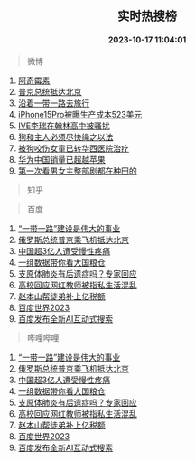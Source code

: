 <div align="center"><h2>实时热搜榜</h2><h4>2023-10-17 11:04:01</h4></div>

> 微博  

1. [阿奇霉素](https://s.weibo.com/weibo?q=%E9%98%BF%E5%A5%87%E9%9C%89%E7%B4%A0&t=31&band_rank=1&Refer=top)<br />
2. [普京总统抵达北京](https://s.weibo.com/weibo?q=%23%E6%99%AE%E4%BA%AC%E6%80%BB%E7%BB%9F%E6%8A%B5%E8%BE%BE%E5%8C%97%E4%BA%AC%23&t=31&band_rank=2&Refer=top)<br />
3. [沿着一带一路去旅行](https://s.weibo.com/weibo?q=%23%E6%B2%BF%E7%9D%80%E4%B8%80%E5%B8%A6%E4%B8%80%E8%B7%AF%E5%8E%BB%E6%97%85%E8%A1%8C%23&t=31&band_rank=3&Refer=top)<br />
4. [iPhone15Pro被曝生产成本523美元](https://s.weibo.com/weibo?q=%23iPhone15Pro%E8%A2%AB%E6%9B%9D%E7%94%9F%E4%BA%A7%E6%88%90%E6%9C%AC523%E7%BE%8E%E5%85%83%23&t=31&band_rank=4&Refer=top)<br />
5. [IVE李瑞在翰林高中被骚扰](https://s.weibo.com/weibo?q=%23IVE%E6%9D%8E%E7%91%9E%E5%9C%A8%E7%BF%B0%E6%9E%97%E9%AB%98%E4%B8%AD%E8%A2%AB%E9%AA%9A%E6%89%B0%23&t=31&band_rank=5&Refer=top)<br />
6. [狗和主人必须尽快绳之以法](https://s.weibo.com/weibo?q=%23%E7%8B%97%E5%92%8C%E4%B8%BB%E4%BA%BA%E5%BF%85%E9%A1%BB%E5%B0%BD%E5%BF%AB%E7%BB%B3%E4%B9%8B%E4%BB%A5%E6%B3%95%23&t=31&band_rank=6&Refer=top)<br />
7. [被狗咬伤女童已转华西医院治疗](https://s.weibo.com/weibo?q=%23%E8%A2%AB%E7%8B%97%E5%92%AC%E4%BC%A4%E5%A5%B3%E7%AB%A5%E5%B7%B2%E8%BD%AC%E5%8D%8E%E8%A5%BF%E5%8C%BB%E9%99%A2%E6%B2%BB%E7%96%97%23&t=31&band_rank=7&Refer=top)<br />
8. [华为中国销量已超越苹果](https://s.weibo.com/weibo?q=%23%E5%8D%8E%E4%B8%BA%E4%B8%AD%E5%9B%BD%E9%94%80%E9%87%8F%E5%B7%B2%E8%B6%85%E8%B6%8A%E8%8B%B9%E6%9E%9C%23&t=31&band_rank=8&Refer=top)<br />
9. [第一次看男女主整部剧都在种田的](https://s.weibo.com/weibo?q=%23%E7%AC%AC%E4%B8%80%E6%AC%A1%E7%9C%8B%E7%94%B7%E5%A5%B3%E4%B8%BB%E6%95%B4%E9%83%A8%E5%89%A7%E9%83%BD%E5%9C%A8%E7%A7%8D%E7%94%B0%E7%9A%84%23&t=31&band_rank=9&Refer=top)<br />

> 知乎  


> 百度  

1. [“一带一路”建设是伟大的事业](https://www.baidu.com/s?wd=%E2%80%9C%E4%B8%80%E5%B8%A6%E4%B8%80%E8%B7%AF%E2%80%9D%E5%BB%BA%E8%AE%BE%E6%98%AF%E4%BC%9F%E5%A4%A7%E7%9A%84%E4%BA%8B%E4%B8%9A&sa=fyb_news&rsv_dl=fyb_news)<br />
2. [俄罗斯总统普京乘飞机抵达北京](https://www.baidu.com/s?wd=%E4%BF%84%E7%BD%97%E6%96%AF%E6%80%BB%E7%BB%9F%E6%99%AE%E4%BA%AC%E4%B9%98%E9%A3%9E%E6%9C%BA%E6%8A%B5%E8%BE%BE%E5%8C%97%E4%BA%AC&sa=fyb_news&rsv_dl=fyb_news)<br />
3. [中国超3亿人遭受慢性疼痛](https://www.baidu.com/s?wd=%E4%B8%AD%E5%9B%BD%E8%B6%853%E4%BA%BF%E4%BA%BA%E9%81%AD%E5%8F%97%E6%85%A2%E6%80%A7%E7%96%BC%E7%97%9B&sa=fyb_news&rsv_dl=fyb_news)<br />
4. [一组数据带你看大国粮仓](https://www.baidu.com/s?wd=%E4%B8%80%E7%BB%84%E6%95%B0%E6%8D%AE%E5%B8%A6%E4%BD%A0%E7%9C%8B%E5%A4%A7%E5%9B%BD%E7%B2%AE%E4%BB%93&sa=fyb_news&rsv_dl=fyb_news)<br />
5. [支原体肺炎有后遗症吗？专家回应](https://www.baidu.com/s?wd=%E6%94%AF%E5%8E%9F%E4%BD%93%E8%82%BA%E7%82%8E%E6%9C%89%E5%90%8E%E9%81%97%E7%97%87%E5%90%97%EF%BC%9F%E4%B8%93%E5%AE%B6%E5%9B%9E%E5%BA%94&sa=fyb_news&rsv_dl=fyb_news)<br />
6. [高校回应网红教师被指私生活混乱](https://www.baidu.com/s?wd=%E9%AB%98%E6%A0%A1%E5%9B%9E%E5%BA%94%E7%BD%91%E7%BA%A2%E6%95%99%E5%B8%88%E8%A2%AB%E6%8C%87%E7%A7%81%E7%94%9F%E6%B4%BB%E6%B7%B7%E4%B9%B1&sa=fyb_news&rsv_dl=fyb_news)<br />
7. [赵本山帮徒弟补上亿税额](https://www.baidu.com/s?wd=%E8%B5%B5%E6%9C%AC%E5%B1%B1%E5%B8%AE%E5%BE%92%E5%BC%9F%E8%A1%A5%E4%B8%8A%E4%BA%BF%E7%A8%8E%E9%A2%9D&sa=fyb_news&rsv_dl=fyb_news)<br />
8. [百度世界2023](https://www.baidu.com/s?wd=%E7%99%BE%E5%BA%A6%E4%B8%96%E7%95%8C2023&sa=fyb_news&rsv_dl=fyb_news)<br />
9. [百度发布全新AI互动式搜索](https://www.baidu.com/s?wd=%E7%99%BE%E5%BA%A6%E5%8F%91%E5%B8%83%E5%85%A8%E6%96%B0AI%E4%BA%92%E5%8A%A8%E5%BC%8F%E6%90%9C%E7%B4%A2&sa=fyb_news&rsv_dl=fyb_news)<br />

> 哔哩哔哩  

1. [“一带一路”建设是伟大的事业](https://www.baidu.com/s?wd=%E2%80%9C%E4%B8%80%E5%B8%A6%E4%B8%80%E8%B7%AF%E2%80%9D%E5%BB%BA%E8%AE%BE%E6%98%AF%E4%BC%9F%E5%A4%A7%E7%9A%84%E4%BA%8B%E4%B8%9A&sa=fyb_news&rsv_dl=fyb_news)<br />
2. [俄罗斯总统普京乘飞机抵达北京](https://www.baidu.com/s?wd=%E4%BF%84%E7%BD%97%E6%96%AF%E6%80%BB%E7%BB%9F%E6%99%AE%E4%BA%AC%E4%B9%98%E9%A3%9E%E6%9C%BA%E6%8A%B5%E8%BE%BE%E5%8C%97%E4%BA%AC&sa=fyb_news&rsv_dl=fyb_news)<br />
3. [中国超3亿人遭受慢性疼痛](https://www.baidu.com/s?wd=%E4%B8%AD%E5%9B%BD%E8%B6%853%E4%BA%BF%E4%BA%BA%E9%81%AD%E5%8F%97%E6%85%A2%E6%80%A7%E7%96%BC%E7%97%9B&sa=fyb_news&rsv_dl=fyb_news)<br />
4. [一组数据带你看大国粮仓](https://www.baidu.com/s?wd=%E4%B8%80%E7%BB%84%E6%95%B0%E6%8D%AE%E5%B8%A6%E4%BD%A0%E7%9C%8B%E5%A4%A7%E5%9B%BD%E7%B2%AE%E4%BB%93&sa=fyb_news&rsv_dl=fyb_news)<br />
5. [支原体肺炎有后遗症吗？专家回应](https://www.baidu.com/s?wd=%E6%94%AF%E5%8E%9F%E4%BD%93%E8%82%BA%E7%82%8E%E6%9C%89%E5%90%8E%E9%81%97%E7%97%87%E5%90%97%EF%BC%9F%E4%B8%93%E5%AE%B6%E5%9B%9E%E5%BA%94&sa=fyb_news&rsv_dl=fyb_news)<br />
6. [高校回应网红教师被指私生活混乱](https://www.baidu.com/s?wd=%E9%AB%98%E6%A0%A1%E5%9B%9E%E5%BA%94%E7%BD%91%E7%BA%A2%E6%95%99%E5%B8%88%E8%A2%AB%E6%8C%87%E7%A7%81%E7%94%9F%E6%B4%BB%E6%B7%B7%E4%B9%B1&sa=fyb_news&rsv_dl=fyb_news)<br />
7. [赵本山帮徒弟补上亿税额](https://www.baidu.com/s?wd=%E8%B5%B5%E6%9C%AC%E5%B1%B1%E5%B8%AE%E5%BE%92%E5%BC%9F%E8%A1%A5%E4%B8%8A%E4%BA%BF%E7%A8%8E%E9%A2%9D&sa=fyb_news&rsv_dl=fyb_news)<br />
8. [百度世界2023](https://www.baidu.com/s?wd=%E7%99%BE%E5%BA%A6%E4%B8%96%E7%95%8C2023&sa=fyb_news&rsv_dl=fyb_news)<br />
9. [百度发布全新AI互动式搜索](https://www.baidu.com/s?wd=%E7%99%BE%E5%BA%A6%E5%8F%91%E5%B8%83%E5%85%A8%E6%96%B0AI%E4%BA%92%E5%8A%A8%E5%BC%8F%E6%90%9C%E7%B4%A2&sa=fyb_news&rsv_dl=fyb_news)<br />
